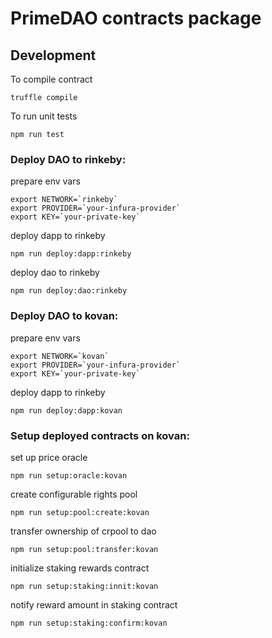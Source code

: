 # PrimeDAO contracts package

## Development

To compile contract

```
truffle compile
```


To run unit tests

```
npm run test
```

### Deploy DAO to rinkeby:

prepare env vars
```
export NETWORK=`rinkeby`
export PROVIDER=`your-infura-provider`
export KEY=`your-private-key`
```

deploy dapp to rinkeby
```
npm run deploy:dapp:rinkeby
```

deploy dao to rinkeby
```
npm run deploy:dao:rinkeby
```

### Deploy DAO to kovan:

prepare env vars
```
export NETWORK=`kovan`
export PROVIDER=`your-infura-provider`
export KEY=`your-private-key`
```

deploy dapp to rinkeby
```
npm run deploy:dapp:kovan
```

### Setup deployed contracts on kovan:
set up price oracle
```
npm run setup:oracle:kovan
```

create configurable rights pool
```
npm run setup:pool:create:kovan
```

transfer ownership of crpool to dao
```
npm run setup:pool:transfer:kovan
```

initialize staking rewards contract  
```
npm run setup:staking:innit:kovan
```

notify reward amount in staking contract
```
npm run setup:staking:confirm:kovan
```

